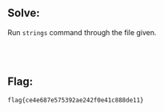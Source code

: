 ## Solve:

Run `strings` command through the file given.

<br><br>

## Flag:
`flag{ce4e687e575392ae242f0e41c888de11}`

